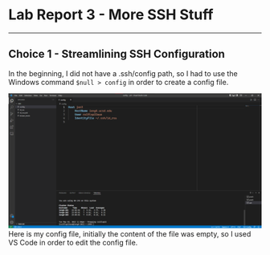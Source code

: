 # Lab Report 3 - More SSH Stuff

***

## Choice 1 - Streamlining SSH Configuration
In the beginning, I did not have a .ssh/config path, so I had to use the Windows command `$null > config` in order to create a config file.

![Image](https://raw.githubusercontent.com/JSN3/cse15l-lab-reports/main/LR3%20Choice%20A%20-%20Part%201.png)
Here is my config file, initially the content of the file was empty, so I used VS Code in order to edit the config file.
